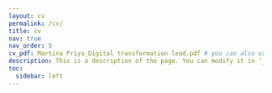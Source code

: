 ```yaml
---
layout: cv
permalink: /cv/
title: cv
nav: true
nav_order: 5
cv_pdf: Martina Priya_Digital transformation lead.pdf # you can also use external links here
description: This is a description of the page. You can modify it in '_pages/cv.md'. You can also change or remove the top pdf download button.
toc:
  sidebar: left
---
```


